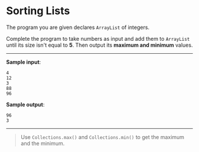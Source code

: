 # Sorting Lists

The program you are given declares `ArrayList` of integers.

Complete the program to take numbers as input and add them to `ArrayList` until its size isn't equal to **5**. Then output its **maximum and minimum** values.

---

**Sample input**:  
```
4
12
3
88
96
```

**Sample output**:  
```
96
3
```

---

>Use `Collections.max()` and `Collections.min()` to get the maximum and the minimum.
